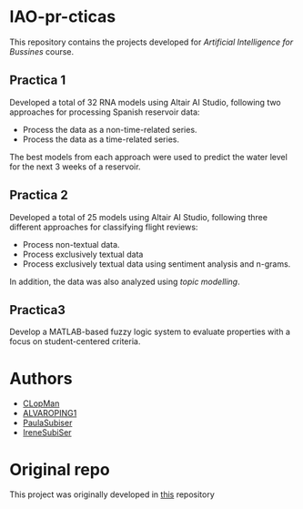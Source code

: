# IAO-pr-cticas
This repository contains the projects developed for _Artificial Intelligence for Bussines_ course.

## Practica 1
Developed a total of 32 RNA models using Altair AI Studio, following two approaches for processing Spanish reservoir data:
- Process the data as a non-time-related series.
- Process the data as a time-related series.

The best models from each approach were used to predict the water level for the next 3 weeks of a reservoir.

## Practica 2

Developed a total of 25 models using Altair AI Studio, following three different
approaches for classifying flight reviews:
- Process non-textual data.
- Process exclusively textual data
- Process exclusively textual data using sentiment analysis and n-grams.

In addition, the data was also analyzed using *topic modelling*.

## Practica3

Develop a MATLAB-based fuzzy logic system to evaluate properties with a focus on student-centered criteria.

# Authors
- [CLopMan](https://github.com/CLopMan)
- [ALVAROPING1](https://github.com/ALVAROPING1)
- [PaulaSubiser](https://github.com/PaulaSubiser)
- [IreneSubiSer](https://github.com/IreneSubiSer)

# Original repo

This project was originally developed in [this](https://github.com/CLopMan/IAO-pr-cticas) repository
